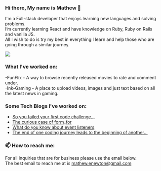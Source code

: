 ### Hi there, My name is Mathew 👋

<!--
**majormatt28/majormatt28** is a ✨ _special_ ✨ repository because its `README.md` (this file) appears on your GitHub profile.

Here are some ideas to get you started:

- 🔭 I’m currently working on ...
- 🌱 I’m currently learning ...
- 👯 I’m looking to collaborate on ...
- 🤔 I’m looking for help with ...
- 💬 Ask me about ...
- 📫 How to reach me: ...
- 😄 Pronouns: ...
- ⚡ Fun fact: ...
-->
I'm a Full-stack developer that enjoys learning new languages and solving problems.\
I’m currently learning React and have knowledge on Ruby, Ruby on Rails and vanilla JS.\
All I wish to do is try my best in everything I learn and help those who are going through a similar journey.

<img align="center" src="https://github-readme-stats.vercel.app/api/top-langs/?username=majormatt28&hide=java,html,tex&title_color=ffffff&text_color=c9cacc&icon_color=2bbc8a&bg_color=1d1f21&langs_count=3" />

### What I've worked on:
-FunFlix - A way to browse recently released movies to rate and comment under.\
-Ink-Gaming - A place to upload videos, images and just text based on all the latest news in gaming.


### Some Tech Blogs I've worked on:

- [So you failed your first code challenge...](https://mathew-enewton.medium.com/so-you-failed-your-first-code-challenge-84cb23007f8b)
- [The curious case of form_for](https://mathew-enewton.medium.com/the-curious-case-of-form-for-64d4ebd46ba1)
- [What do you know about event listeners](https://mathew-enewton.medium.com/what-do-you-know-about-event-listeners-603f5357b172)
- [The end of one coding journey leads to the beginning of another...](https://mathew-enewton.medium.com/the-end-of-one-coding-journey-leads-to-the-beginning-of-another-abe67a89fcf6)

### 📫 How to reach me:
For all inquiries that are for business please use the email below.\
The best email to reach me at is mathew.enewton@gmail.com


